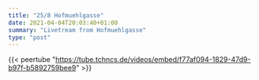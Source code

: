 ```yaml
---
title: "25/8 Hofmuehlgasse"
date: 2021-04-04T20:03:40+01:00
summary: "Livetream from Hofmuehlgasse"
type: "post"
---
```


{{< peertube "https://tube.tchncs.de/videos/embed/f77af094-1829-47d9-b97f-b5892759bee9" >}}
